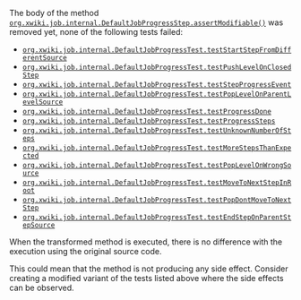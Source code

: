 The body of the method [`org.xwiki.job.internal.DefaultJobProgressStep.assertModifiable()`](https://github.com/xwiki/xwiki-commons/blob/23e8a823decc3eec9e20fd5332e78041399e52d1/xwiki-commons-core/xwiki-commons-job/src/main/java/org/xwiki/job/internal/DefaultJobProgressStep.java) 
was  removed 
yet,  none of the following tests failed:

*  [`org.xwiki.job.internal.DefaultJobProgressTest.testStartStepFromDifferentSource`](https://github.com/xwiki/xwiki-commons/blob/23e8a823decc3eec9e20fd5332e78041399e52d1/xwiki-commons-core/xwiki-commons-job/src/test/java/org/xwiki/job/internal/DefaultJobProgressTest.java)
*  [`org.xwiki.job.internal.DefaultJobProgressTest.testPushLevelOnClosedStep`](https://github.com/xwiki/xwiki-commons/blob/23e8a823decc3eec9e20fd5332e78041399e52d1/xwiki-commons-core/xwiki-commons-job/src/test/java/org/xwiki/job/internal/DefaultJobProgressTest.java)
*  [`org.xwiki.job.internal.DefaultJobProgressTest.testStepProgressEvent`](https://github.com/xwiki/xwiki-commons/blob/23e8a823decc3eec9e20fd5332e78041399e52d1/xwiki-commons-core/xwiki-commons-job/src/test/java/org/xwiki/job/internal/DefaultJobProgressTest.java)
*  [`org.xwiki.job.internal.DefaultJobProgressTest.testPopLevelOnParentLevelSource`](https://github.com/xwiki/xwiki-commons/blob/23e8a823decc3eec9e20fd5332e78041399e52d1/xwiki-commons-core/xwiki-commons-job/src/test/java/org/xwiki/job/internal/DefaultJobProgressTest.java)
*  [`org.xwiki.job.internal.DefaultJobProgressTest.testProgressDone`](https://github.com/xwiki/xwiki-commons/blob/23e8a823decc3eec9e20fd5332e78041399e52d1/xwiki-commons-core/xwiki-commons-job/src/test/java/org/xwiki/job/internal/DefaultJobProgressTest.java)
*  [`org.xwiki.job.internal.DefaultJobProgressTest.testProgressSteps`](https://github.com/xwiki/xwiki-commons/blob/23e8a823decc3eec9e20fd5332e78041399e52d1/xwiki-commons-core/xwiki-commons-job/src/test/java/org/xwiki/job/internal/DefaultJobProgressTest.java)
*  [`org.xwiki.job.internal.DefaultJobProgressTest.testUnknownNumberOfSteps`](https://github.com/xwiki/xwiki-commons/blob/23e8a823decc3eec9e20fd5332e78041399e52d1/xwiki-commons-core/xwiki-commons-job/src/test/java/org/xwiki/job/internal/DefaultJobProgressTest.java)
*  [`org.xwiki.job.internal.DefaultJobProgressTest.testMoreStepsThanExpected`](https://github.com/xwiki/xwiki-commons/blob/23e8a823decc3eec9e20fd5332e78041399e52d1/xwiki-commons-core/xwiki-commons-job/src/test/java/org/xwiki/job/internal/DefaultJobProgressTest.java)
*  [`org.xwiki.job.internal.DefaultJobProgressTest.testPopLevelOnWrongSource`](https://github.com/xwiki/xwiki-commons/blob/23e8a823decc3eec9e20fd5332e78041399e52d1/xwiki-commons-core/xwiki-commons-job/src/test/java/org/xwiki/job/internal/DefaultJobProgressTest.java)
*  [`org.xwiki.job.internal.DefaultJobProgressTest.testMoveToNextStepInRoot`](https://github.com/xwiki/xwiki-commons/blob/23e8a823decc3eec9e20fd5332e78041399e52d1/xwiki-commons-core/xwiki-commons-job/src/test/java/org/xwiki/job/internal/DefaultJobProgressTest.java)
*  [`org.xwiki.job.internal.DefaultJobProgressTest.testPopDontMoveToNextStep`](https://github.com/xwiki/xwiki-commons/blob/23e8a823decc3eec9e20fd5332e78041399e52d1/xwiki-commons-core/xwiki-commons-job/src/test/java/org/xwiki/job/internal/DefaultJobProgressTest.java)
*  [`org.xwiki.job.internal.DefaultJobProgressTest.testEndStepOnParentStepSource`](https://github.com/xwiki/xwiki-commons/blob/23e8a823decc3eec9e20fd5332e78041399e52d1/xwiki-commons-core/xwiki-commons-job/src/test/java/org/xwiki/job/internal/DefaultJobProgressTest.java)


When the transformed method is executed, there is no difference with the execution using the original source code. 

This could mean that the method is not producing any side effect. 
Consider creating a modified variant of the  tests listed  above where the side effects can be observed.